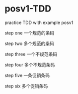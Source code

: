 posv1-TDD
=========

practice TDD with  example posv1

step one		一个规范的条码

step two		多个规范的条码

step three		一个不规范条码

step four		多个不规范条码

step five		一条促销条码

step six		多个促销条码
